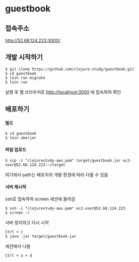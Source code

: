 # guestbook

## 접속주소
http://52.68.124.223:3000/

## 개발 시작하기

    $ git clone https://github.com/clojure-study/guestbook.git
    $ cd guestbook
    $ lein run migrate
    $ lein run

실행 후 웹 브라우저로 [http://localhost:3000](http://localhost:3000) 에 접속하여 확인

## 배포하기
#### 빌드
    $ cd guestbook
    $ lein uberjar
    
#### 파일 업로드
    $ scp -i "clojurestudy-aws.pem" target/guestbook.jar ec2-user@52.68.124.223:~/target
여기에서 path는 배포자의 개발 환경에 따라 다를 수 있음

#### 서버 재시작
ssh로 접속하여 screen 세션에 들어감
    
    $ ssh -i "clojurestudy-aws.pem" ec2-user@52.68.124.223
    $ screen -r

서버 정지하고 다시 시작

    Ctrl + c
    $ java -jar target/guestbook.jar

세션에서 나옴    
    
    Ctrl + a + d
